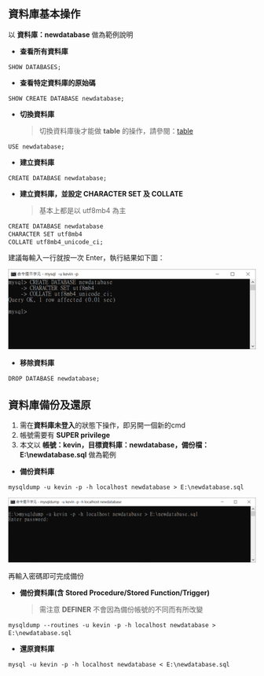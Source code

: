 ## 資料庫基本操作

以 **資料庫：newdatabase** 做為範例說明

* **查看所有資料庫**

```
SHOW DATABASES;
```

* **查看特定資料庫的原始碼**

```
SHOW CREATE DATABASE newdatabase;
```

* **切換資料庫**

    > 切換資料庫後才能做 **table** 的操作，請參閱：[table](./table.md)

```
USE newdatabase;
```

* **建立資料庫**

```
CREATE DATABASE newdatabase;
```

* **建立資料庫，並設定 CHARACTER SET 及 COLLATE**

    > 基本上都是以 utf8mb4 為主

```
CREATE DATABASE newdatabase
CHARACTER SET utf8mb4
COLLATE utf8mb4_unicode_ci;
```

建議每輸入一行就按一次 Enter，執行結果如下圖：

 ![image](./images/database_create.png)

* **移除資料庫**

```
DROP DATABASE newdatabase;
```

## 資料庫備份及還原

1. 需在**資料庫未登入**的狀態下操作，即另開一個新的cmd
2. 帳號需要有 **SUPER privilege**
3. 本文以 **帳號：kevin，目標資料庫：newdatabase，備份檔：E:\newdatabase.sql** 做為範例

* **備份資料庫**

```
mysqldump -u kevin -p -h localhost newdatabase > E:\newdatabase.sql
```

![image](./images/database_backup.png)

再輸入密碼即可完成備份

* **備份資料庫(含 Stored Procedure/Stored Function/Trigger)**

    > 需注意 **DEFINER** 不會因為備份帳號的不同而有所改變

```
mysqldump --routines -u kevin -p -h localhost newdatabase > E:\newdatabase.sql
```

* **還原資料庫**

```
mysql -u kevin -p -h localhost newdatabase < E:\newdatabase.sql
```

